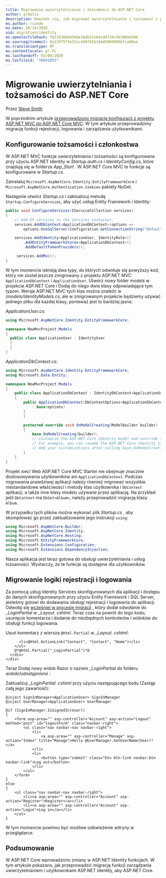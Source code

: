 ```yaml
---
title: Migrowanie uwierzytelniania i tożsamości do ASP.NET Core
author: ardalis
description: Dowiedz się, jak migrować uwierzytelnianie i tożsamość z projektu ASP.NET MVC do projektu MVC ASP.NET Core.
ms.author: riande
ms.date: 10/14/2016
uid: migration/identity
ms.openlocfilehash: f821930dbd36de18db31104cddf34c563009a506
ms.sourcegitcommit: 9a129f5f3e31cc449742b164d5004894bfca90aa
ms.translationtype: MT
ms.contentlocale: pl-PL
ms.lasthandoff: 03/06/2020
ms.locfileid: "78661855"
---
```

# <a name="migrate-authentication-and-identity-to-aspnet-core"></a>Migrowanie uwierzytelniania i tożsamości do ASP.NET Core

Przez [Steve Smith](https://ardalis.com/)

W poprzednim artykule [przeprowadzono migrację konfiguracji z projektu ASP.NET MVC do ASP.NET Core MVC](xref:migration/configuration). W tym artykule przeprowadzimy migrację funkcji rejestracji, logowania i zarządzania użytkownikami.

## <a name="configure-identity-and-membership"></a>Konfigurowanie tożsamości i członkostwa

W ASP.NET MVC funkcje uwierzytelniania i tożsamości są konfigurowane przy użyciu ASP.NET Identity w *Startup.auth.cs* i *IdentityConfig.cs*, które znajdują się w folderze *App_Start* . W ASP.NET Core MVC te funkcje są konfigurowane w *Startup.cs*.

Zainstaluj `Microsoft.AspNetCore.Identity.EntityFrameworkCore` i `Microsoft.AspNetCore.Authentication.Cookies` pakiety NuGet.

Następnie otwórz *Startup.cs* i zaktualizuj metodę `Startup.ConfigureServices`, aby użyć usług Entity Framework i Identity:

```csharp
public void ConfigureServices(IServiceCollection services)
{
    // Add EF services to the services container.
    services.AddDbContext<ApplicationDbContext>(options =>
        options.UseSqlServer(Configuration.GetConnectionString("DefaultConnection")));

    services.AddIdentity<ApplicationUser, IdentityRole>()
        .AddEntityFrameworkStores<ApplicationDbContext>()
        .AddDefaultTokenProviders();

     services.AddMvc();
}
```

W tym momencie istnieją dwa typy, do których odwołuje się powyższy kod, który nie został jeszcze zmigrowany z projektu ASP.NET MVC: `ApplicationDbContext` i `ApplicationUser`. Utwórz nowy folder *models* w projekcie ASP.NET Core i Dodaj do niego dwie klasy odpowiadające tym typom. Wersje ASP.NET MVC tych klas można znaleźć w */models/IdentityModels.cs*, ale w zmigrowanym projekcie będziemy używać jednego pliku dla każdej klasy, ponieważ jest to bardziej jasne.

*ApplicationUser.cs*:

```csharp
using Microsoft.AspNetCore.Identity.EntityFrameworkCore;

namespace NewMvcProject.Models
{
  public class ApplicationUser : IdentityUser
  {
  }
}
```

*ApplicationDbContext.cs*:

```csharp
using Microsoft.AspNetCore.Identity.EntityFrameworkCore;
using Microsoft.Data.Entity;

namespace NewMvcProject.Models
{
    public class ApplicationDbContext : IdentityDbContext<ApplicationUser>
    {
        public ApplicationDbContext(DbContextOptions<ApplicationDbContext> options)
            : base(options)
        {
        }

        protected override void OnModelCreating(ModelBuilder builder)
        {
            base.OnModelCreating(builder);
            // Customize the ASP.NET Core Identity model and override the defaults if needed.
            // For example, you can rename the ASP.NET Core Identity table names and more.
            // Add your customizations after calling base.OnModelCreating(builder);
        }
    }
}
```

Projekt sieci Web ASP.NET Core MVC Starter nie obejmuje znacznie dostosowywania użytkowników ani `ApplicationDbContext`. Podczas migrowania prawdziwej aplikacji należy również migrować wszystkie niestandardowe właściwości i metody klas użytkownika i `DbContext` aplikacji, a także inne klasy modelu używane przez aplikację. Na przykład jeśli `DbContext` ma `DbSet<Album>`, należy przeprowadzić migrację klasy `Album`.

W przypadku tych plików można wykonać plik *Startup.cs* , aby skompilować go przez zaktualizowanie jego instrukcji `using`:

```csharp
using Microsoft.AspNetCore.Builder;
using Microsoft.AspNetCore.Identity;
using Microsoft.AspNetCore.Hosting;
using Microsoft.EntityFrameworkCore;
using Microsoft.Extensions.Configuration;
using Microsoft.Extensions.DependencyInjection;
```

Nasza aplikacja jest teraz gotowa do obsługi uwierzytelniania i usług tożsamości. Wystarczy, że te funkcje są dostępne dla użytkowników.

## <a name="migrate-registration-and-login-logic"></a>Migrowanie logiki rejestracji i logowania

Za pomocą usług Identity Services skonfigurowanych dla aplikacji i dostępu do danych skonfigurowanych przy użyciu Entity Framework i SQL Server, jesteśmy gotowi do dodawania obsługi rejestracji i logowania do aplikacji. Odwołaj się [wcześniej w procesie migracji](xref:migration/mvc#migrate-the-layout-file) , który dodał odwołanie do *_LoginPartial* w *_Layout. cshtml*. Teraz czas na powrót do tego kodu, usunięcie komentarza i dodanie do niezbędnych kontrolerów i widoków do obsługi funkcji logowania.

Usuń komentarz z wiersza `@Html.Partial` w *_Layout. cshtml*:

```cshtml
      <li>@Html.ActionLink("Contact", "Contact", "Home")</li>
    </ul>
    @*@Html.Partial("_LoginPartial")*@
  </div>
</div>
```

Teraz Dodaj nowy widok Razor o nazwie *_LoginPartial* do folderu *widoki/udostępnione* :

Zaktualizuj *_LoginPartial. cshtml* przy użyciu następującego kodu (Zastąp całą jego zawartość):

```cshtml
@inject SignInManager<ApplicationUser> SignInManager
@inject UserManager<ApplicationUser> UserManager

@if (SignInManager.IsSignedIn(User))
{
    <form asp-area="" asp-controller="Account" asp-action="Logout" method="post" id="logoutForm" class="navbar-right">
        <ul class="nav navbar-nav navbar-right">
            <li>
                <a asp-area="" asp-controller="Manage" asp-action="Index" title="Manage">Hello @UserManager.GetUserName(User)!</a>
            </li>
            <li>
                <button type="submit" class="btn btn-link navbar-btn navbar-link">Log out</button>
            </li>
        </ul>
    </form>
}
else
{
    <ul class="nav navbar-nav navbar-right">
        <li><a asp-area="" asp-controller="Account" asp-action="Register">Register</a></li>
        <li><a asp-area="" asp-controller="Account" asp-action="Login">Log in</a></li>
    </ul>
}
```

W tym momencie powinno być możliwe odświeżenie witryny w przeglądarce.

## <a name="summary"></a>Podsumowanie

W ASP.NET Core wprowadzono zmiany w ASP.NET Identity funkcjach. W tym artykule pokazano, jak przeprowadzić migrację funkcji zarządzania uwierzytelnianiem i użytkownikami ASP.NET Identity, aby ASP.NET Core.
